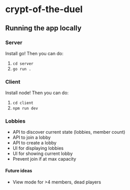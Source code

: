 # crypt-of-the-duel

## Running the app locally

### Server

Install go! Then you can do:

1. `cd server`
2. `go run .`

### Client

Install node! Then you can do:

1. `cd client`
2. `npm run dev`

### Lobbies

- API to discover current state (lobbies, member count)
- API to join a lobby
- API to create a lobby
- UI for displaying lobbies
- UI for showing current lobby
- Prevent join if at max capacity

#### Future ideas

- View mode for >4 members, dead players
